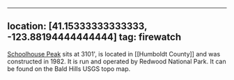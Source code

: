 
---
location: [41.15333333333333, -123.88194444444444]
tag: firewatch
---

[Schoolhouse Peak](http://www.peakbagging.com/CALookoutPhotos/SchoolhousePk.html) sits at 3101', is located in [[Humboldt County]] and was constructed in 1982. It is run and operated by Redwood National Park. It can be found on the Bald Hills USGS topo map.
